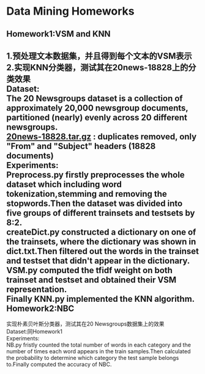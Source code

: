 Data Mining Homeworks
===
Homework1:VSM and KNN
---
1.预处理文本数据集，并且得到每个文本的VSM表示<br>
2.实现KNN分类器，测试其在20news-18828上的分类效果<br>
Dataset:<br>
The 20 Newsgroups dataset is a collection of approximately 20,000 newsgroup documents, partitioned (nearly) evenly across 20 different newsgroups. <br>
[20news-18828.tar.gz](http://qwone.com/~jason/20Newsgroups/) : duplicates removed, only "From" and "Subject" headers (18828 documents)<br>
Experiments:<br>
Preprocess.py firstly preprocesses the whole dataset which including word tokenization,stemming and removing the stopwords.Then the dataset was divided into five groups of different trainsets and testsets by 8:2.<br>
createDict.py constructed a dictionary on one of the trainsets, where the dictionary was shown in dict.txt.Then filtered out the words in the trainset and testset that didn't appear in the dictionary.<br>
VSM.py computed the tfidf weight on both trainset and testset and obtained their VSM representation.<br>
Finally KNN.py implemented the KNN algorithm.<br>
Homework2:NBC
---
实现朴素贝叶斯分类器，测试其在20 Newsgroups数据集上的效果<br>
Dataset:同Homework1<br>
Experiments:<br>
NB.py fristly counted the total number of words in each category and the number of times each word appears in the train samples.Then calculated the probability to determine which category the test sample belongs to.Finally computed the accuracy of NBC.<br>
